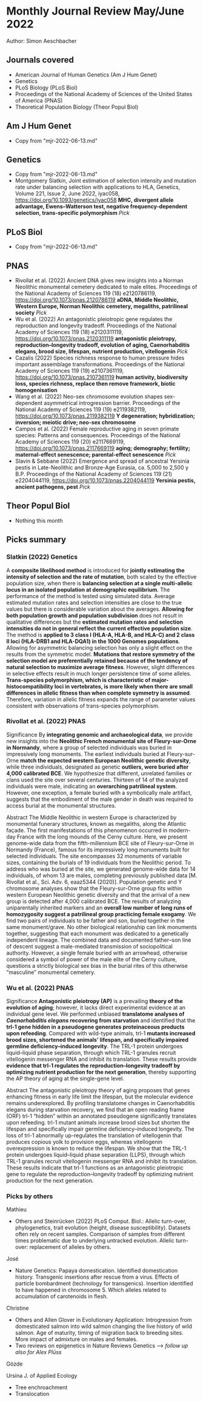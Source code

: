 # Monthly Journal Review May/June 2022

Author: Simon Aeschbacher

## Journals covered
- American Journal of Human Genetics (Am J Hum Genet)
- Genetics
- PLoS Biology (PLoS Biol)
- Proceedings of the National Academy of Sciences of the United States of America (PNAS)
- Theoretical Population Biology (Theor Popul Biol)

## Am J Hum Genet
- Copy from "mjr-2022-06-13.md"

## Genetics
- Copy from "mjr-2022-06-13.md"
- Montgomery Slatkin, Joint estimation of selection intensity and mutation rate under balancing selection with applications to HLA, Genetics, Volume 221, Issue 2, June 2022, iyac058, https://doi.org/10.1093/genetics/iyac058 **MHC, divergent allele advantage, Ewens–Watterson test, negative frequency-dependent selection, trans-specific polymorphism** *Pick*

## PLoS Biol
- Copy from "mjr-2022-06-13.md"

## PNAS
- Rivollat et al. (2022) Ancient DNA gives new insights into a Norman Neolithic monumental cemetery dedicated to male elites. Proceedings of the National Academy of Sciences 119 (18) e2120786119, https://doi.org/10.1073/pnas.2120786119 **aDNA, Middle Neolithic, Western Europe, Norman Neolithic cemetery, megaliths, patrilineal society** *Pick*
- Wu et al. (2022) An antagonistic pleiotropic gene regulates the reproduction and longevity tradeoff. Proceedings of the National Academy of Sciences 119 (18) e2120311119, https://doi.org/10.1073/pnas.2120311119 **antagonistic pleiotropy, reproduction–longevity tradeoff, evolution of aging, Caenorhabditis elegans, brood size, lifespan, nutrient production, vitellogenin** *Pick*
- Cazalis (2022) Species richness response to human pressure hides important assemblage transformations. Proceedings of the National Academy of Sciences 119 (19) e2107361119, https://doi.org/10.1073/pnas.2107361119 **human activity, biodiversity loss, species richness, replace then remove framework, biotic homogenisation**
- Wang et al. (2022) Neo-sex chromosome evolution shapes sex-dependent asymmetrical introgression barrier. Proceedings of the National Academy of Sciences 119 (19) e2119382119, https://doi.org/10.1073/pnas.2119382119 **Y degeneration; hybridization; inversion; meiotic drive; neo-sex chromosome**
- Campos et al. (2022) Female reproductive aging in seven primate species: Patterns and consequences. Proceedings of the National Academy of Sciences 119 (20) e2117669119, https://doi.org/10.1073/pnas.2117669119 **aging; demography; fertility; maternal-effect senescence; parental-effect senescence** *Pick*
- Slavin & Sebbane (2022) Emergence and spread of ancestral Yersinia pestis in Late-Neolithic and Bronze-Age Eurasia, ca. 5,000 to 2,500 y B.P. Proceedings of the National Academy of Sciences 119 (21) e2204044119, https://doi.org/10.1073/pnas.2204044119 **Yersinia pestis, ancient pathogens, pest** *Pick*

## Theor Popul Biol
- Nothing this month

## Picks summary

### Slatkin (2022) Genetics
A **composite likelihood method** is introduced for **jointly estimating the intensity of selection and the rate of mutation**, both scaled by the effective population size, when there is **balancing selection at a single multi-allelic locus in an isolated population at demographic equilibrium**. The performance of the method is tested using simulated data. Average estimated mutation rates and selection intensities are close to the true values but there is considerable variation about the averages. **Allowing for both population growth and population subdivision** does not result in qualitative differences but the **estimated mutation rates and selection intensities do not in general reflect the current effective population size**. The method is **applied to 3 class I (HLA-A, HLA-B, and HLA-C) and 2 class II loci (HLA-DRB1 and HLA-DQA1) in the 1000 Genomes populations**. Allowing for asymmetric balancing selection has only a slight effect on the results from the symmetric model. **Mutations that restore symmetry of the selection model are preferentially retained because of the tendency of natural selection to maximize average fitness**. However, slight differences in selective effects result in much longer persistence time of some alleles. **Trans-species polymorphism, which is characteristic of major-histocompatibility loci in vertebrates, is more likely when there are small differences in allelic fitness than when complete symmetry is assumed**. Therefore, variation in allelic fitness expands the range of parameter values consistent with observations of trans-species polymorphism.


### Rivollat et al. (2022) PNAS
Significance
By **integrating genomic and archaeological data**, we provide new insights into the **Neolithic French monumental site of Fleury-sur-Orne in Normandy**, where a group of selected individuals was buried in impressively long monuments. The earliest individuals buried at Fleury-sur-Orne **match the expected western European Neolithic genetic diversity**, while three individuals, designated as genetic **outliers, were buried after 4,000 calibrated BCE**. We hypothesize that different, unrelated families or clans used the site over several centuries. Thirteen of 14 of the analyzed individuals were male, indicating an **overarching patrilineal system**. However, one exception, a female buried with a symbolically male artifact, suggests that the embodiment of the male gender in death was required to access burial at the monumental structures.

Abstract
The Middle Neolithic in western Europe is characterized by monumental funerary structures, known as megaliths, along the Atlantic façade. The first manifestations of this phenomenon occurred in modern-day France with the long mounds of the Cerny culture. Here, we present genome-wide data from the fifth-millennium BCE site of Fleury-sur-Orne in Normandy (France), famous for its impressively long monuments built for selected individuals. The site encompasses 32 monuments of variable sizes, containing the burials of 19 individuals from the Neolithic period. To address who was buried at the site, we generated genome-wide data for 14 individuals, of whom 13 are males, completing previously published data [M. Rivollat et al., Sci. Adv. 6, eaaz5344 (2020)]. Population genetic and Y chromosome analyses show that the Fleury-sur-Orne group fits within western European Neolithic genetic diversity and that the arrival of a new group is detected after 4,000 calibrated BCE. The results of analyzing uniparentally inherited markers and an **overall low number of long runs of homozygosity suggest a patrilineal group practicing female exogamy**. We find two pairs of individuals to be father and son, buried together in the same monument/grave. No other biological relationship can link monuments together, suggesting that each monument was dedicated to a genetically independent lineage. The combined data and documented father–son line of descent suggest a male-mediated transmission of sociopolitical authority. However, a single female buried with an arrowhead, otherwise considered a symbol of power of the male elite of the Cerny culture, questions a strictly biological sex bias in the burial rites of this otherwise “masculine” monumental cemetery.

### Wu et al. (2022) PNAS
Significance
**Antagonistic pleiotropy (AP)** is a prevailing **theory of the evolution of aging**; however, it lacks direct experimental evidence at an individual gene level. We performed unbiased **translatome analyses of *Caenorhabditis elegans* recovering from starvation** and identified that the **trl-1 gene hidden in a pseudogene generates proteinaceous products upon refeeding**. Compared with wild-type animals, trl-1 **mutants increased brood sizes, shortened the animals’ lifespan, and specifically impaired germline deficiency–induced longevity**. The TRL-1 protein undergoes liquid–liquid phase separation, through which TRL-1 granules recruit vitellogenin messenger RNA and inhibit its translation. These results provide **evidence that trl-1 regulates the reproduction–longevity tradeoff by optimizing nutrient production for the next generation**, thereby supporting the AP theory of aging at the single-gene level.

Abstract
The antagonistic pleiotropy theory of aging proposes that genes enhancing fitness in early life limit the lifespan, but the molecular evidence remains underexplored. By profiling translatome changes in Caenorhabditis elegans during starvation recovery, we find that an open reading frame (ORF) trl-1 “hidden” within an annotated pseudogene significantly translates upon refeeding. trl-1 mutant animals increase brood sizes but shorten the lifespan and specifically impair germline deficiency–induced longevity. The loss of trl-1 abnormally up-regulates the translation of vitellogenin that produces copious yolk to provision eggs, whereas vitellogenin overexpression is known to reduce the lifespan. We show that the TRL-1 protein undergoes liquid–liquid phase separation (LLPS), through which TRL-1 granules recruit vitellogenin messenger RNA and inhibit its translation. These results indicate that trl-1 functions as an antagonistic pleiotropic gene to regulate the reproduction–longevity tradeoff by optimizing nutrient production for the next generation.


### Picks by others

Mathieu
- Others and Steinrücken (2022) PLoS Comput. Biol.: Allelic turn-over, phylogenetics, trait evolution (height, disease susceptibility). Datasets often rely on recent samples. Comparison of samples from different times problematic due to underlying untracked evolution. Allelic turn-over: replacement of alleles by others.

José
- Nature Genetics: Papaya domestication. Identified domestication history. Transgenic insertions after rescue from a virus. Effects of particle bombardment (technology for transgenics). Insertion identified to have happened in chromosome 5. Which alleles related to accumulation of carotenoids in flesh.

Christine
- Others and Allen Glover in Evolutionary Application: Introgression from domesticated salmon into wild salmon changing the live history of wild salmon. Age of maturity, timing of migration back to breeding sites. More impact of admixture on males and females.
- Two reviews on epigenetics in Nature Reviews Genetics --> *follow up also for Alex Plüss*

Gözde

Ursina
J. of Applied Ecology
- Tree enchroachment
- Translocation